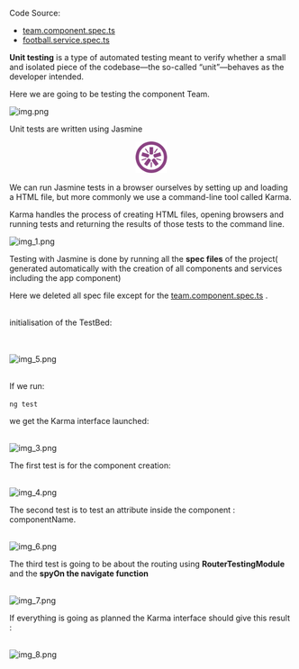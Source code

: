 Code Source: 
- <a href='https://github.com/bacembendaly99/octopus-predictions-frontend/blob/dev/src/app/components/team/team.component.spec.ts'>team.component.spec.ts</a> 
- <a href='https://github.com/bacembendaly99/octopus-predictions-frontend/blob/dev/src/app/components/team/team.component.spec.ts'>football.service.spec.ts</a>


**Unit testing** is a type of automated testing meant to verify whether a small and isolated piece of the codebase—the so-called “unit”—behaves as the developer intended.

Here we are going to be testing the component Team. 

![img.png](img.png)


Unit tests are written using Jasmine

<p align="center">
  <img src="https://raw.githubusercontent.com/Iggy-Codes/logo-images/master/logos/jasmine.png" />
</p>

We can run Jasmine tests in a browser ourselves by setting up and loading a HTML file, but more commonly we use a command-line tool called Karma. 

Karma handles the process of creating HTML files, opening browsers and running tests and returning the results of those tests to the command line.


![img_1.png](img_1.png)


Testing with Jasmine is done by running all the **spec files** of the project( generated automatically with the creation of all components and services including the app component)


Here we deleted all spec file except for the <a href='https://github.com/bacembendaly99/octopus-predictions-frontend/blob/dev/src/app/components/team/team.component.spec.ts'>team.component.spec.ts</a> .

<br>
initialisation of the TestBed:
<br><br><br>

![img_5.png](img_5.png)

<br>
If we run:  

```ng test```

we get the Karma interface launched:
<br><br>


![img_3.png](img_3.png)

The first test is for the component creation:
<br><br>


![img_4.png](img_4.png)


The second test is to test an attribute inside the component : componentName.
<br><br>

![img_6.png](img_6.png)

The third test is going to be about the routing using **RouterTestingModule**  and the **spyOn the navigate function**
<br><br>


![img_7.png](img_7.png)


If everything is going as planned the Karma interface should give this result :
<br><br>

![img_8.png](img_8.png)


